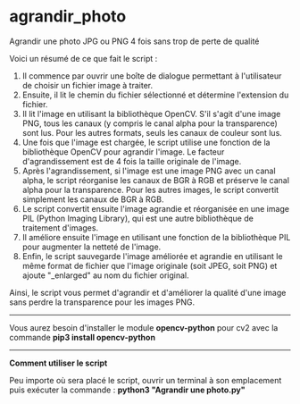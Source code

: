 # agrandir_photo
Agrandir une photo JPG ou PNG 4 fois sans trop de perte de qualité

Voici un résumé de ce que fait le script :

1. Il commence par ouvrir une boîte de dialogue permettant à l'utilisateur de choisir un fichier image à traiter.
2. Ensuite, il lit le chemin du fichier sélectionné et détermine l'extension du fichier. 
3. Il lit l'image en utilisant la bibliothèque OpenCV. S'il s'agit d'une image PNG, tous les canaux (y compris le canal alpha pour la transparence) sont lus.
   Pour les autres formats, seuls les canaux de couleur sont lus.
4. Une fois que l'image est chargée, le script utilise une fonction de la bibliothèque OpenCV pour agrandir l'image. Le facteur d'agrandissement est de 4 fois la taille originale de l'image.
5. Après l'agrandissement, si l'image est une image PNG avec un canal alpha, le script réorganise les canaux de BGR à RGB et préserve le canal alpha pour la transparence.
   Pour les autres images, le script convertit simplement les canaux de BGR à RGB.
6. Le script convertit ensuite l'image agrandie et réorganisée en une image PIL (Python Imaging Library), qui est une autre bibliothèque de traitement d'images.
7. Il améliore ensuite l'image en utilisant une fonction de la bibliothèque PIL pour augmenter la netteté de l'image.
8. Enfin, le script sauvegarde l'image améliorée et agrandie en utilisant le même format de fichier que l'image originale (soit JPEG, soit PNG) et ajoute "_enlarged" au nom du fichier original.

Ainsi, le script vous permet d'agrandir et d'améliorer la qualité d'une image sans perdre la transparence pour les images PNG.

---------------------
Vous aurez besoin d'installer le module **opencv-python** pour cv2 avec la commande **pip3 install opencv-python**

----------------------
**Comment utiliser le script**

Peu importe où sera placé le script, ouvrir un terminal à son emplacement puis exécuter la commande : **python3 "Agrandir une photo.py"**



